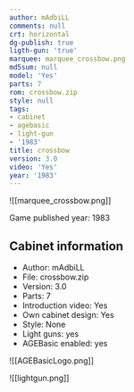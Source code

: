 ```yaml
---
author: mAdbiLL
comments: null
crt: horizontal
dg-publish: true
ligth-gun: 'true'
marquee: marquee_crossbow.png
md5sum: null
model: 'Yes'
parts: 7
rom: crossbow.zip
style: null
tags:
- cabinet
- agebasic
- light-gun
- '1983'
title: crossbow
version: 3.0
video: 'Yes'
year: '1983'
---
```


![[marquee_crossbow.png]]

Game published year: 1983

## Cabinet information

- Author: mAdbiLL
- File: crossbow.zip
- Version: 3.0
- Parts: 7
- Introduction video: Yes
- Own cabinet design: Yes
- Style: None
- Light guns: yes
- AGEBasic enabled: yes

![[AGEBasicLogo.png]]
 
![[lightgun.png]]
 
